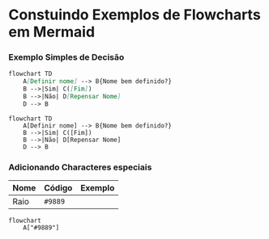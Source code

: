 # Constuindo Exemplos de Flowcharts em Mermaid

### Exemplo Simples de Decisão

```md
flowchart TD
    A[Definir nome] --> B{Nome bem definido?}
    B -->|Sim| C([Fim])
    B -->|Não| D[Repensar Nome]
    D --> B
```

```mermaid
flowchart TD
    A[Definir nome] --> B{Nome bem definido?}
    B -->|Sim| C([Fim])
    B -->|Não| D[Repensar Nome]
    D --> B
```

### Adicionando Characteres especiais

Nome|Código|Exemplo
|---|---|---|
Raio|`#9889`|

```mermaid
flowchart
    A["#9889"]
```